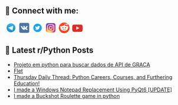 ## 🔎 Connect with me:
[<img src="https://github.com/bullbesh/bullbesh/blob/main/images/Telegram.png" width="32" height="32" />](https://t.me/bullbesh)
[<img src="https://github.com/bullbesh/bullbesh/blob/main/images/VK.png" width="32" height="32" />](https://vk.com/bullbesh)
[<img src="https://github.com/bullbesh/bullbesh/blob/main/images/Twitter.png" width="32" height="32" />](https://twitter.com/bullbesh1)
[<img src="https://github.com/bullbesh/bullbesh/blob/main/images/Instagram.png" width="32" height="32" />](https://www.instagram.com/bullbesh)
[<img src="https://github.com/bullbesh/bullbesh/blob/main/images/Reddit.png" width="32" height="32" />](https://www.reddit.com/user/bullbesh)
[<img src="https://github.com/bullbesh/bullbesh/blob/main/images/YouTube.png" width="32" height="32" />](https://www.youtube.com/channel/UCtfjRs6uzgq5mfm8S06WTcg)

## 📕 Latest r/Python Posts
<!-- BLOG-POST-LIST:START -->
- [Projeto em python para buscar dados de API de GRAÇA](https://www.reddit.com/r/Python/comments/1afyov8/projeto_em_python_para_buscar_dados_de_api_de/)
- [Flet](https://www.reddit.com/r/Python/comments/1afy61u/flet/)
- [Thursday Daily Thread: Python Careers, Courses, and Furthering Education!](https://www.reddit.com/r/Python/comments/1afww1c/thursday_daily_thread_python_careers_courses_and/)
- [I made a Windows Notepad Replacement Using PyQt6 [UPDATE]](https://www.reddit.com/r/Python/comments/1afosys/i_made_a_windows_notepad_replacement_using_pyqt6/)
- [I made a Buckshot Roulette game in python](https://www.reddit.com/r/Python/comments/1afndv7/i_made_a_buckshot_roulette_game_in_python/)
<!-- BLOG-POST-LIST:END -->

